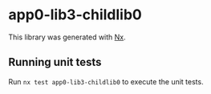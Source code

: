 # app0-lib3-childlib0

This library was generated with [Nx](https://nx.dev).

## Running unit tests

Run `nx test app0-lib3-childlib0` to execute the unit tests.
